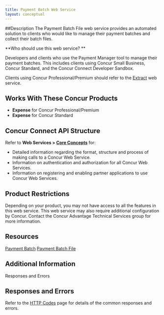 ```yaml
---
title: Payment Batch Web Service 
layout: conceptual
---
```


##Description
The Payment Batch File web service provides an automated solution to clients who would like to manage their payment batches and collect their batch files.

**Who should use this web service? **

Developers and clients who use the Payment Manager tool to manage their payment batches. This includes clients using Concur Small Business, Concur Standard, and the Concur Connect Developer Sandbox.

Clients using Concur Professional/Premium should refer to the [Extract][1] web service.

## Works With These Concur Products
* **Expense** for Concur Professional/Premium
* **Expense** for Concur Standard

## Concur Connect API Structure
Refer to **Web Services > [Core Concepts][2]** for:
* Detailed information regarding the format, structure and process of making calls to a Concur Web Service.
* Information on authentication and authorization for all Concur Web Services.
* Information on registering and enabling partner applications to use Concur Web Services.

## Product Restrictions
Depending on your product, you may not have access to all the features in this web service. This web service may also require additional configuration by Concur. Contact the Concur Advantage Technical Services group for more information.

## Resources
[Payment Batch][3]
[Payment Batch File][4]

## Additional Information
Responses and Errors

##  Responses and Errors
Refer to the [HTTP Codes][5] page for details of the common responses and errors.

[1]: https://developer.concur.com/extract
[2]: https://developer.concur.com/api-documentation/core-concepts
[3]: https://developer.concur.com/payment-batch/payment-batch-resource
[4]: https://developer.concur.com/payment-batch/payment-batch-file-resource
[5]: https://developer.concur.com/reference/http-codes
